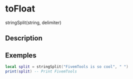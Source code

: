 # toFloat

stringSplit(string, delimiter)

## Description


## Exemples

```lua
local split = stringSplit("FivemTools is so cool", " ")
print(split) -- Print FivemTools
```

